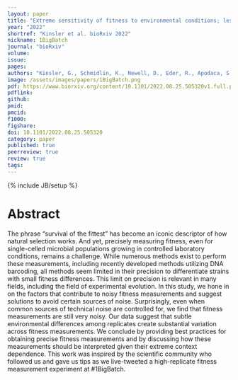 ```yaml
---
layout: paper
title: "Extreme sensitivity of fitness to environmental conditions; lessons from #1BigBatch"
year: "2022"
shortref: "Kinsler et al. bioRxiv 2022"
nickname: 1BigBatch
journal: "bioRxiv"
volume: 
issue: 
pages: 
authors: "Kinsler, G., Schmidlin, K., Newell, D., Eder, R., Apodaca, S., Petrov, D., Geiler-Samerotte, K."
image: /assets/images/papers/1BigBatch.png
pdf: https://www.biorxiv.org/content/10.1101/2022.08.25.505320v1.full.pdf
pdflink: 
github: 
pmid: 
pmcid: 
f1000: 
figshare: 
doi: 10.1101/2022.08.25.505320
category: paper
published: true
peerreview: true
review: true
tags: 
---
```

{% include JB/setup %}

# Abstract 

The phrase “survival of the fittest” has become an iconic descriptor of how natural selection works. And yet, precisely measuring fitness, even for single-celled microbial populations growing in controlled laboratory conditions, remains a challenge. While numerous methods exist to perform these measurements, including recently developed methods utilizing DNA barcoding, all methods seem limited in their precision to differentiate strains with small fitness differences. This limit on precision is relevant in many fields, including the field of experimental evolution. In this study, we hone in on the factors that contribute to noisy fitness measurements and suggest solutions to avoid certain sources of noise. Surprisingly, even when common sources of technical noise are controlled for, we find that fitness measurements are still very noisy. Our data suggest that subtle environmental differences among replicates create substantial variation across fitness measurements. We conclude by providing best practices for obtaining precise fitness measurements and by discussing how these measurements should be interpreted given their extreme context dependence. This work was inspired by the scientific community who followed us and gave us tips as we live-tweeted a high-replicate fitness measurement experiment at #1BigBatch.
